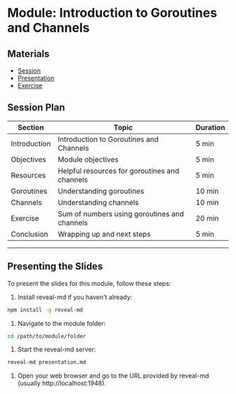 # Module: Introduction to Goroutines and Channels

## Materials

- [Session](./SESSION.md)
- [Presentation](./PRESENTATION.md)
- [Exercise](./EXERCISE.md)

## Session Plan

| Section         | Topic                                      | Duration |
|-----------------|--------------------------------------------|----------|
| Introduction    | Introduction to Goroutines and Channels    | 5 min    |
| Objectives      | Module objectives                          | 5 min    |
| Resources       | Helpful resources for goroutines and channels | 5 min    |
| Goroutines      | Understanding goroutines                   | 10 min   |
| Channels        | Understanding channels                     | 10 min   |
| Exercise        | Sum of numbers using goroutines and channels | 20 min   |
| Conclusion      | Wrapping up and next steps                 | 5 min    |


---
## Presenting the Slides

To present the slides for this module, follow these steps:

1. Install reveal-md if you haven't already:

```sh
npm install -g reveal-md
```

1. Navigate to the module folder:

```sh
cd /path/to/module/folder
```

1. Start the reveal-md server:

```sh
reveal-md presentation.md
```

1. Open your web browser and go to the URL provided by reveal-md (usually http://localhost:1948).

